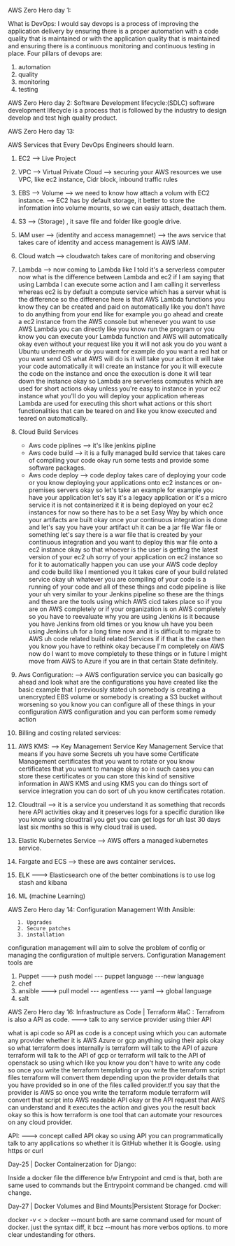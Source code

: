 AWS Zero Hero day 1:

What is DevOps:
I would say devops is a process of improving the application delivery by ensuring there is a proper automation with a code quality that is maintained or with the application quality that is maintained and ensuring there is a continuous monitoring and continuous testing in place. 
Four pillars of devops are:
1. automation
2. quality
3. monitoring 
4. testing

AWS Zero Hero day 2:
Software Development lifecycle:(SDLC)
software development lifecycle is a process that is followed by the industry to design
develop and test high quality product.


AWS Zero Hero day 13: 

AWS Services that Every DevOps Engineers should learn.

1.  EC2 --> Live Project
2.  VPC --> Virtual Private Cloud -->  securing your AWS resources we use VPC, like ec2 instance, Cidr block, inbound traffic rules
3.  EBS --> Volume --> we need to know how attach a volum with EC2 instance. --> EC2 has by default storage,
    it better to store the information into volume mounts, so we can easiy attach, deattach them.
4. S3 --> (Storage) , it save file and folder like google drive.
5. IAM  user --> (identity and access managemnet) --> the aws service that takes care of identity and access management is AWS IAM.
6. Cloud watch --> cloudwatch takes care of monitoring and observing
7. Lambda -->
   now coming to Lambda like I told it's a serverless computer now what is the difference between Lambda and ec2 if I am
   saying that using Lambda I can execute some action and I am calling it serverless whereas ec2 is by default a compute service which has a server
   what is the difference so the difference here is that AWS Lambda functions you know they can be created and paid on automatically
   like you don't have to do anything from your end like for example you go ahead and create a ec2 instance from the AWS console but whenever
   you want to use AWS Lambda you can directly like you know run the program or you know you can execute your Lambda function and AWS
   will automatically okay even without your request like you it will not ask you do you want a Ubuntu underneath or do you
   want for example do you want a red hat or you want send OS what AWS will do is it will take your action it will take your
   code automatically it will create an instance for you it will execute the code on the instance and once the execution is done it will tear down
   the instance okay so Lambda are serverless computes which are used for short actions okay unless you're easy to instance in your
   ec2 instance what you'll do you will deploy your application whereas Lambda are used for executing this short what actions or this short
   functionalities that can be teared on and like you know executed and teared on automatically.
   

8. Cloud Build Services
   - Aws code piplines --> it's like jenkins pipline
   - Aws code build    --> it is a fully managed build service that takes care of
                           compiling your code okay run some tests and provide some
                           software packages.
   - Aws code deploy   --> code deploy takes care of deploying your code or you know deploying your applications
                           onto ec2 instances or on-premises servers okay so let's take an example for example you have your application let's say it's a legacy application or it's a micro service it is not containerized it it is being deployed on your ec2 instances for now so there has to be a set Easy Way by which once your artifacts are built okay once your continuous integration is done and let's say you have your artifact uh it can be a jar file War file or something let's say there is a war file that is created by your continuous integration and you want to deploy this war file onto a ec2 instance okay so that whoever is the user is getting the latest version of your ec2 uh sorry of your application on ec2 instance so for it to automatically happen you can use your AWS code deploy and code build like I mentioned you it takes care of your build related service okay uh whatever you are compiling of your code is a running of your code and all of these things and code pipeline is like your uh very similar to your Jenkins pipeline so these are the things and these are the tools using which AWS cicd takes place so if you are on AWS completely or if your organization is on AWS completely so you have to reevaluate why you are using Jenkins is it because you have Jenkins from old times or you know uh have you been using Jenkins uh for a long time now and it is difficult to migrate to AWS uh code related build related Services if if that is the case then you know you have to rethink okay because I'm completely on AWS now do I want to move completely to these things or in future I might move from AWS to Azure if you are in that certain State definitely.

9. Aws Configuration:  --> AWS configuration service you can basically go ahead and look what are the configurations you have created like the basic example that I previously stated uh somebody is creating a unencrypted EBS volume or somebody is creating a S3 bucket without worsening so you know you can configure all of these things in your configuration AWS configuration and you can perform some remedy action 


10. Billing and costing related services:

11. AWS KMS:  --> Key Management Service
    Key Management Service that means if you have some Secrets uh you have some Certificate Management certificates that you want to rotate or
    you know certificates that you want to manage okay so in such cases you can store these certificates or you can store this kind of sensitive
    information in AWS KMS and using KMS you can do things sort of service integration you can do sort of uh you know certificates rotation.

12. Cloudtrail -->
    it is a service you understand it as something that records here API activities okay and it preserves logs for a specific duration
    like you know using cloudtrail you get you can get logs for uh last 30 days last six months so this is why cloud trail is used.

13. Elastic Kubernetes Service --> AWS offers a managed kubernetes service.

14. Fargate and ECS --> these are  aws container services.


15. ELK ---> Elasticsearch one of the better combinations is to use log stash and kibana

16.  ML (machine Learning)



AWS Zero Hero day 14:
       Configuration Management With Ansible:

       1. Upgrades
       2. Secure patches
       3. installation

configuration management will aim to solve the problem of config or managing the configuration of multiple servers. 
Configuration Management tools are 
 1. Puppet   ---> push model --- puppet language ---new language
 2. chef
 3. ansible  ---> pull model --- agentless --- yaml --> global language
 4. salt


AWS Zero Hero day 16:
   Infrastructure as Code | Terraform #IaC  : 
   Terrafrom is also a API as code. ---> talk to any service provider using thier API

what is api code so API as code
is a concept using which you can
automate any provider whether it is AWS
Azure or gcp anything using their
apis okay so what terraform does
internally is terraform will talk to the
API of azure terraform will talk to the
API of gcp or terraform will talk to the
API of openstack so using which like you
know you don't have to write any code so
once you write the terraform templating
or you write the terraform script files
terraform will convert them depending
upon the provider details that you have
provided so in one of the files called
provider.tf you say that the provider is
AWS so once you write the terraform
module terraform will convert that
script into AWS readable API okay or the
API request that AWS can understand and
it executes the action and gives you the
result back okay so this is how
terraform is one tool that can automate
your resources on any cloud provider.


API: ---> concept called API okay so
using API you can programmatically talk
to any applications so whether it is
GitHub whether it is Google. using https or curl




Day-25 | Docker Containerzation for Django:

Inside a docker file the difference b/w Entrypoint and cmd is that, both are 
same used to commands but the Entrypoint command be changed. cmd will change.




Day-27 | Docker Volumes and Bind Mounts|Persistent Storage for Docker:

docker -v < >
docker --mount
both are same command used for mount of docker. just the syntax diff, it bcz --mount has more verbos options. to 
more clear undestanding for others.





















   
